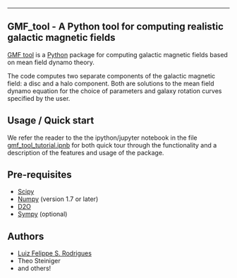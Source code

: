 ---------------------------------------------------------------------------
 GMF_tool - A Python tool for computing realistic galactic magnetic fields
---------------------------------------------------------------------------

[GMF tool](http://www.mas.ncl.ac.uk/~nlfsr/gmf_tool) is a
[Python](http://www.python.org)  package for computing galactic magnetic
fields based on mean field dynamo theory.

The code computes two separate components of the galactic magnetic
field: a disc and a halo component. Both are solutions to the mean field
dynamo equation for the choice of parameters and galaxy rotation curves
specified by the user.


## Usage / Quick start ##

We refer the reader to the the ipython/jupyter notebook in
the file [gmf_tool_tutorial.ipnb](gmf_tool_tutorial.ipynb) for
both quick tour through the functionality and a description of
the features and usage of the package.


## Pre-requisites ##

- [Scipy](http://www.scipy.org/scipylib/index.html)
- [Numpy](http://www.numpy.org) (version 1.7 or later)
- [D2O](https://gitlab.mpcdf.mpg.de/ift/D2O/tree/master)
- [Sympy](http://www.sympy.org/en/index.html) (optional)


## Authors ##

- [Luiz Felippe S. Rodrigues](http://www.mas.ncl.ac.uk/~nlfsr/)
- Theo Steiniger
- and others!